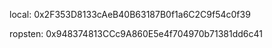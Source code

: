 local:
0x2F353D8133cAeB40B63187B0f1a6C2C9f54c0f39


ropsten:
0x948374813CCc9A860E5e4f704970b71381dd6c41



